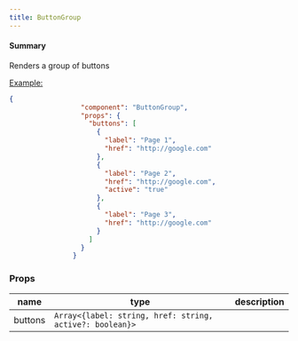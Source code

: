 ```yaml
---
title: ButtonGroup
---
```


#### Summary

Renders a group of buttons

<u>Example:</u>

```JSON
{
                  "component": "ButtonGroup",
                  "props": {
                    "buttons": [
                      {
                        "label": "Page 1",
                        "href": "http://google.com"
                      },
                      {
                        "label": "Page 2",
                        "href": "http://google.com",
                        "active": "true"
                      },
                      {
                        "label": "Page 3",
                        "href": "http://google.com"
                      }
                    ]
                  }
                }
```

### Props

| name    | type                                                     | description |
| ------- | -------------------------------------------------------- | ----------- |
| buttons | `Array<{label: string, href: string, active?: boolean}>` |             |
